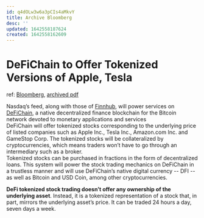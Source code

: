 ```yaml
---
id: q4dOLw3w6a3pCIs4aMkvY
title: Archive Bloomberg
desc: ''
updated: 1642558187624
created: 1642558162609
---
```

# DeFiChain to Offer Tokenized Versions of Apple, Tesla
ref: [Bloomberg](https://www.bloomberg.com/news/articles/2021-09-09/nasdaq-joins-blockchain-based-tokenized-stock-trading-venture), [archived pdf](https://app.box.com/s/7hi6z447z96iadl1s0rr5u467bhdyljl)

Nasdaq’s feed, along with those of [Finnhub](https://finnhub.io/ "Finnhub home page"), will power services on [DeFiChain](https://defichain.com/ "DeFiChain home page"), a native decentralized finance blockchain for the Bitcoin network devoted to monetary applications and services  
DeFiChain will offer tokenized stocks corresponding to the underlying price of listed companies such as Apple Inc., Tesla Inc., Amazon.com Inc. and GameStop Corp. The tokenized stocks will be collateralized by cryptocurrencies, which means traders won’t have to go through an intermediary such as a broker.  
Tokenized stocks can be purchased in fractions in the form of decentralized loans. This system will power the stock trading mechanics on DeFiChain in a trustless manner and will use DeFiChain’s native digital currency -- DFI -- as well as Bitcoin and USD Coin, among other cryptocurrencies.

**DeFi tokenized stock trading doesn’t offer any ownership of the underlying asset**. Instead, it is a tokenized representation of a stock that, in part, mirrors the underlying asset’s price. It can be traded 24 hours a day, seven days a week.
